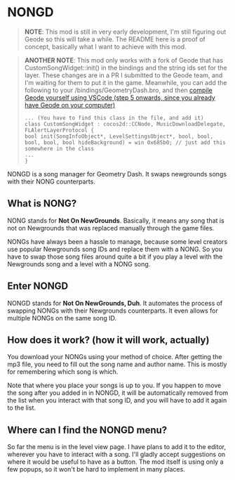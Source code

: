 # NONGD

> **NOTE**: This mod is still in very early development, I'm still figuring out Geode so this will take a while. The README here is a proof of concept, basically what I want to achieve with this mod.

> **ANOTHER NOTE**: This mod only works with a fork of Geode that has CustomSongWidget::init() in the bindings and the string ids set for the layer. These changes are in a PR I submitted to the Geode team, and I'm waiting for them to put it in the game. Meanwhile, you can add the following to your <GEODE>/bindings/GeometryDash.bro, and then [compile Geode yourself using VSCode (step 5 onwards, since you already have Geode on your computer)](https://docs.geode-sdk.org/source/building#recommended-way-for-normal-people)
> ```
> ... (You have to find this class in the file, and add it)
> class CustomSongWidget : cocos2d::CCNode, MusicDownloadDelegate, FLAlertLayerProtocol {
> bool init(SongInfoObject*, LevelSettingsObject*, bool, bool, bool, bool, bool hideBackground) = win 0x685b0; // just add this somewhere in the class
> ...
> }
> ```

NONGD is a song manager for Geometry Dash. It swaps newgrounds songs with their NONG counterparts.

## What is NONG?

NONG stands for **Not On NewGrounds**. Basically, it means any song that is not on Newgrounds that was replaced manually through the game files. 

NONGs have always been a hassle to manage, because some level creators use popular Newgrounds song IDs and replace them with a NONG. So you have to swap those song files around quite a bit if you play a level with the Newgrounds song and a level with a NONG song.

## Enter NONGD

NONGD stands for **Not On NewGrounds, Duh**. It automates the process of swapping NONGs with their Newgrounds counterparts. It even allows for multiple NONGs on the same song ID.

## How does it work? (how it will work, actually)

You download your NONGs using your method of choice. After getting the mp3 file, you need to fill out the song name and author name. This is mostly for remembering which song is which.

Note that where you place your songs is up to you. If you happen to move the song after you added in in NONGD, it will be automatically removed from the list when you interact with that song ID, and you will have to add it again to the list.

## Where can I find the NONGD menu?

So far the menu is in the level view page. I have plans to add it to the editor, wherever you have to interact with a song. I'll gladly accept suggestions on where it would be useful to have as a button. The mod itself is using only a few popups, so it won't be hard to implement in many places.